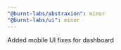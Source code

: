 ```yaml
---
"@burnt-labs/abstraxion": minor
"@burnt-labs/ui": minor
---
```


Added mobile UI fixes for dashboard

